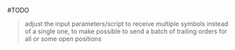 #TODO

>adjust the input parameters/script to receive multiple symbols instead of a single one, to make possible to send a batch of trailing orders for all or some open positions
